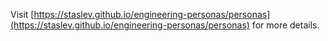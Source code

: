 Visit [https://staslev.github.io/engineering-personas/personas](https://staslev.github.io/engineering-personas/personas) for more details.

